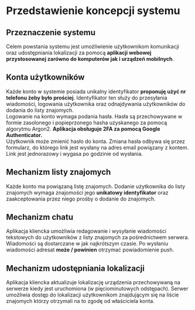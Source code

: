 # Przedstawienie koncepcji systemu

## Przeznaczenie systemu

Celem powstania systemu jest umożliwienie użytkownikom komunikacji oraz udostępniania lokalizacji za pomocą **aplikacji webowej przystosowanej zarówno do komputerów jak i urządzeń mobilnych**.

## Konta użytkowników

Każde konto w systemie posiada unikalny identyfikator **proponuję użyć nr telefonu żeby było prościej**. Identyfikator ten służy do przesyłania wiadomości, logowania użytkownika oraz odnajdywania użytkowników do dodania do listy znajomych.  
Logowanie na konto wymaga podania hasła. Hasła są przechowywane w formie zasolonego i popieprzonego hasha uzyskanego za pomocą algorytmu Argon2. **Aplikacja obsługuje 2FA za pomocą Google Authenticator.**  
Użytkownik może zmienić hasło do konta. Zmiana hasła odbywa się przez formularz, do którego link jest wysłany na adres email powiązany z kontem. Link jest jednorazowy i wygasa po godzinie od wysłania.

## Mechanizm listy znajomych

Każde konto ma powiązaną listę znajomych. Dodanie użytkownika do listy znajomych wymaga znajomości jego **unikatowy identyfikator** oraz zaakceptowania przez niego prośby o dodanie do znajomych.

## Mechanizm chatu

Aplikacja kliencka umożliwia redagowanie i wysyłanie wiadomości tekstowych do użytkowników z listy znajomych za pośrednictwem serwera. Wiadomości są dostarczane w jak najkrótszym czasie. Po wysłaniu wiadomości adresat **może / powinien** otrzymać powiadomienie push. 

## Mechanizm udostępniania lokalizacji

Aplikacja kliencka aktualizuje lokalizację urządzenia przechowywaną na serwerze kiedy jest uruchomiona (w pięciominutowych odstępach). Serwer umożliwia dostęp do lokalizacji użytkownikom znajdującym się na liście znajomych którzy otrzymali na to zgodę od właściciela konta.